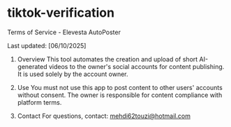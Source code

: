# tiktok-verification

Terms of Service - Elevesta AutoPoster

Last updated: [06/10/2025]

1. Overview
This tool automates the creation and upload of short AI-generated videos to the owner's social accounts for content publishing. It is used solely by the account owner.

2. Use
You must not use this app to post content to other users' accounts without consent. The owner is responsible for content compliance with platform terms.

3. Contact
For questions, contact: mehdi62touzi@hotmail.com

